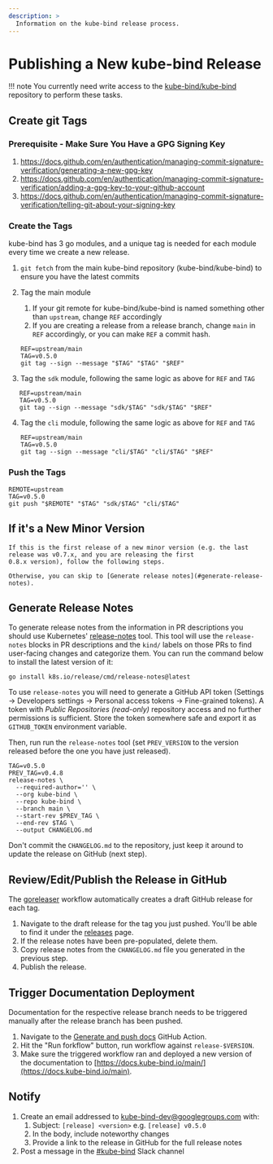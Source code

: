```yaml
---
description: >
  Information on the kube-bind release process.
---
```


# Publishing a New kube-bind Release

!!! note
    You currently need write access to the [kube-bind/kube-bind](https://github.com/kube-bind/kube-bind) repository to perform these
    tasks.

## Create git Tags

### Prerequisite - Make Sure You Have a GPG Signing Key

1. <https://docs.github.com/en/authentication/managing-commit-signature-verification/generating-a-new-gpg-key>
2. <https://docs.github.com/en/authentication/managing-commit-signature-verification/adding-a-gpg-key-to-your-github-account>
3. <https://docs.github.com/en/authentication/managing-commit-signature-verification/telling-git-about-your-signing-key>

### Create the Tags

kube-bind has 3 go modules, and a unique tag is needed for each module every time we create a new release.

1. `git fetch` from the main kube-bind repository (kube-bind/kube-bind) to ensure you have the latest commits
2. Tag the main module
   1. If your git remote for kube-bind/kube-bind is named something other than `upstream`, change `REF` accordingly
   2. If you are creating a release from a release branch, change `main` in `REF` accordingly, or you can
      make `REF` a commit hash.

    ```shell
    REF=upstream/main
    TAG=v0.5.0
    git tag --sign --message "$TAG" "$TAG" "$REF"
    ```

 3. Tag the `sdk` module, following the same logic as above for `REF` and `TAG`

   ```shell
      REF=upstream/main
      TAG=v0.5.0
      git tag --sign --message "sdk/$TAG" "sdk/$TAG" "$REF"
   ```
    
4. Tag the `cli` module, following the same logic as above for `REF` and `TAG`

    ```shell
    REF=upstream/main
    TAG=v0.5.0
    git tag --sign --message "cli/$TAG" "cli/$TAG" "$REF"
    ```

### Push the Tags

   ```shell
   REMOTE=upstream
   TAG=v0.5.0
   git push "$REMOTE" "$TAG" "sdk/$TAG" "cli/$TAG"
   ```

## If it's a New Minor Version

```shell
If this is the first release of a new minor version (e.g. the last release was v0.7.x, and you are releasing the first
0.8.x version), follow the following steps.

Otherwise, you can skip to [Generate release notes](#generate-release-notes).
```

## Generate Release Notes

To generate release notes from the information in PR descriptions you should use Kubernetes' [release-notes](https://github.com/kubernetes/release/tree/master/cmd/release-notes) tool.
This tool will use the `release-notes` blocks in PR descriptions and the `kind/` labels on those PRs to find user-facing changes and categorize them.
You can run the command below to install the latest version of it:

```shell
go install k8s.io/release/cmd/release-notes@latest
```

To use `release-notes` you will need to generate a GitHub API token (Settings -> Developers settings -> Personal access tokens -> Fine-grained tokens). A token with _Public Repositories (read-only)_ repository access and no further permissions is sufficient. Store the token somewhere safe and export it as `GITHUB_TOKEN` environment variable.

Then, run run the `release-notes` tool (set `PREV_VERSION` to the version released before the one you have just released).

```shell
TAG=v0.5.0
PREV_TAG=v0.4.8
release-notes \
  --required-author='' \
  --org kube-bind \
  --repo kube-bind \
  --branch main \
  --start-rev $PREV_TAG \
  --end-rev $TAG \
  --output CHANGELOG.md 
```

Don't commit the `CHANGELOG.md` to the repository, just keep it around to update the release on GitHub (next step).

## Review/Edit/Publish the Release in GitHub

The [goreleaser](https://github.com/kube-bind/kube-bind/actions/workflows/goreleaser.yml) workflow automatically creates a draft GitHub release for each tag.

1. Navigate to the draft release for the tag you just pushed. You'll be able to find it under the [releases](https://github.com/kube-bind/kube-bind/releases) page.
2. If the release notes have been pre-populated, delete them.
3. Copy release notes from the `CHANGELOG.md` file you generated in the previous step.
4. Publish the release.

## Trigger Documentation Deployment

Documentation for the respective release branch needs to be triggered manually after the release branch has been pushed.

1. Navigate to the [Generate and push docs](https://github.com/kube-bind/kube-bind/actions/workflows/docs-gen-and-push.yaml) GitHub Action.
2. Hit the "Run forkflow" button, run workflow against `release-$VERSION`.
3. Make sure the triggered workflow ran and deployed a new version of the documentation to [https://docs.kube-bind.io/main/](https://docs.kube-bind.io/main).

## Notify

   1. Create an email addressed to kube-bind-dev@googlegroups.com with:
      1. Subject: `[release] <version>` e.g. `[release] v0.5.0`
      2. In the body, include noteworthy changes
      3. Provide a link to the release in GitHub for the full release notes
   2. Post a message in the [#kube-bind](https://kubernetes.slack.com/archives/C021U8WSAFK) Slack channel
